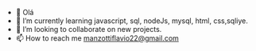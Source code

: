 - 👋 Olá
- 🌱 I’m currently learning javascript, sql, nodeJs, mysql, html, css,sqliye.
- 💞️ I’m looking to collaborate on new projects.
- 📫 How to reach me manzottiflavio22@gmail.com
